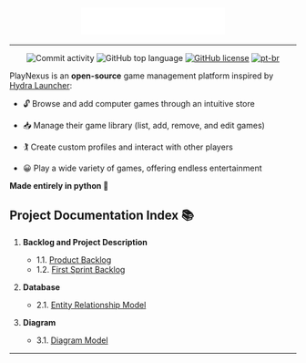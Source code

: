 <center>

<img src="res/primary-logo-white.png" alt="PlayNexus Database" style="width: 50%;">

---

![Commit activity](https://img.shields.io/github/commit-activity/m/iyksh/PlayNexus)
![GitHub top language](https://img.shields.io/github/languages/top/iyksh/PlayNexus?logo=python&label=)
[![GitHub license](https://img.shields.io/github/license/iyksh/PlayNexus)](https://github.com/iyksh/PlayNexus/LICENSE)
[![pt-br](https://img.shields.io/badge/lang-pt--br-green.svg)](./res/README_PTBR.md)

</center>

PlayNexus is an **open-source** game management platform inspired by [Hydra Launcher](https://github.com/hydralauncher/hydra):

- 🔓 Browse and add computer games through an intuitive store 

- 📥 Manage their game library (list, add, remove, and edit games)

- 🏌 Create custom profiles and interact with other players

- 😀 Play a wide variety of games, offering endless entertainment

**Made entirely in python 🐍**

## Project Documentation Index 📚

1. **Backlog and Project Description**
    - 1.1. [Product Backlog](/docs/backlog/productBacklog.md)  
    - 1.2. [First Sprint Backlog](/docs/backlog/SprintBacklog.md)

2. **Database**
    - 2.1. [Entity Relationship Model](/docs/database/entityRelationship.md)

3. **Diagram**
    - 3.1. [Diagram Model](/docs/diagram/diagramModel.md)

---
